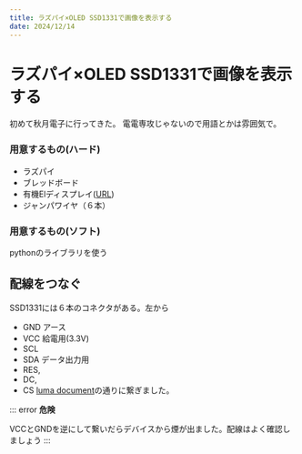 ```yaml
---
title: ラズパイ×OLED SSD1331で画像を表示する
date: 2024/12/14
---
```


# ラズパイ×OLED SSD1331で画像を表示する

初めて秋月電子に行ってきた。
電電専攻じゃないので用語とかは雰囲気で。

### 用意するもの(ハード)
- ラズパイ
- ブレッドボード
- 有機Elディスプレイ([URL](https://akizukidenshi.com/catalog/g/g114435/))
- ジャンパワイヤ（６本）

### 用意するもの(ソフト)
pythonのライブラリを使う


## 配線をつなぐ
SSD1331には６本のコネクタがある。左から
- GND アース
- VCC 給電用(3.3V)
- SCL 
- SDA データ出力用
- RES,
- DC,
- CS
[luma document](https://luma-oled.readthedocs.io/en/latest/hardware.html#spi)の通りに繋ぎました。


::: error
**危険**

VCCとGNDを逆にして繋いだらデバイスから煙が出ました。配線はよく確認しましょう
:::

